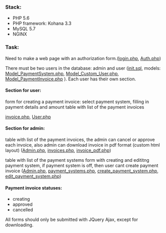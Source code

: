 ### Stack:
* PHP 5.6
* PHP framework: Kohana 3.3
* MySQL 5.7
* NGINX
### Task:
Need to make a web page with an authorization form.([login.php](application%2Fviews%2Fauth%2Flogin.php), [Auth.php](application%2Fclasses%2FController%2FAuth.php))

There must be two users in the database: admin and user ([init.sql](init.sql), models: [Model_PaymentSystem.php](application%2Fclasses%2FModel%2FModel_PaymentSystem.php), [Model_Custom_User.php](application%2Fclasses%2FModel%2FCustom%2FModel_Custom_User.php), [Model_PaymentInvoice.php](application%2Fclasses%2FModel%2FModel_PaymentInvoice.php) ). Each user has their own section.
#### Section for user:
form for creating a payment invoice: select payment system, filling in payment details and amount table with list of the payment invoices

[invoice.php](application%2Fviews%2Fuser%2Finvoice.php), [User.php](application%2Fclasses%2FController%2FUser.php)
#### Section for admin:
table with list of the payment invoices, the admin can cancel or approve each invoice, also admin can download invoice in pdf format (custom html layout)
([Admin.php](application%2Fclasses%2FController%2FAdmin.php), [invoices.php](application%2Fviews%2Fadmin%2Finvoices.php), [invoice_pdf.php](application%2Fviews%2Fadmin%2Finvoice_pdf.php))

table with list of the payment systems form with creating and edititng payment system, if payment system is off, then user cant create payment invoice
([Admin.php](application%2Fclasses%2FController%2FAdmin.php), 
[payment_systems.php](application%2Fviews%2Fadmin%2Fpayment_systems.php), 
[create_payment_system.php](application%2Fviews%2Fadmin%2Fcreate_payment_system.php),
[edit_payment_system.php](application%2Fviews%2Fadmin%2Fedit_payment_system.php))
#### Payment invoice statuses:
* creating
* approved
* cancelled

All forms should only be submitted with JQuery Ajax, except for downloading.
